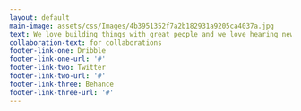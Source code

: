 ```yaml
---
layout: default
main-image: assets/css/Images/4b3951352f7a2b182931a9205ca4037a.jpg
text: We love building things with great people and we love hearing new ideas
collaboration-text: for collaborations
footer-link-one: Dribble
footer-link-one-url: '#'
footer-link-two: Twitter
footer-link-two-url: '#'
footer-link-three: Behance
footer-link-three-url: '#'
---
```

